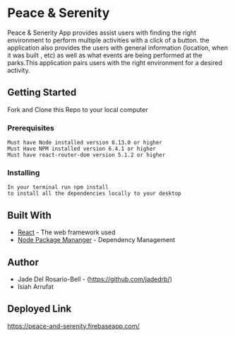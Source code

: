# Peace & Serenity

Peace & Senerity App provides assist users with finding the right environment to perform multiple activities with a click of a button. the application also provides the users with general information (location, when it was built , etc) as well as what events are being performed at the parks.This application pairs users with the right environment for a desired activity.

## Getting Started

Fork and Clone this Repo to your local computer 

### Prerequisites
```
Must have Node installed version 8.13.0 or higher
Must Have NPM installed version 6.4.1 or higher 
Must have react-router-dom version 5.1.2 or higher
```

### Installing
```
In your terminal run npm install 
to install all the dependencies locally to your desktop
```

## Built With

* [React](https://reactjs.org/) - The web framework used
* [Node Package Mananger](https://docs.npmjs.com/cli/install) - Dependency Management


## Author

* Jade Del Rosario-Bell - (https://github.com/jadedrb/)
* Isiah Arrufat


## Deployed Link 

https://peace-and-serenity.firebaseapp.com/
